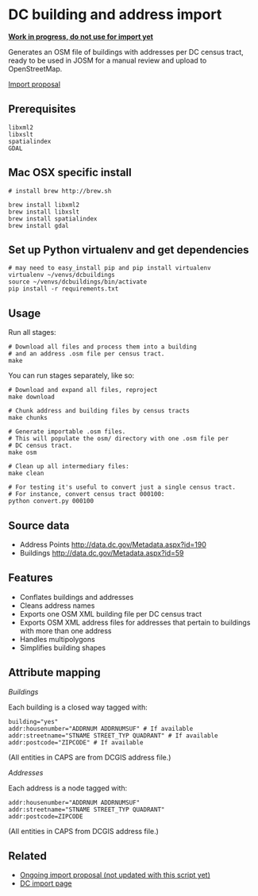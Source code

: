 DC building and address import
==============================

**[Work in progress, do not use for import yet](https://github.com/osmlab/dcbuildings/issues)**

Generates an OSM file of buildings with addresses per DC census tract, ready
to be used in JOSM for a manual review and upload to OpenStreetMap.

[Import proposal](https://github.com/osmlab/dcbuildings/blob/master/PROPOSAL.md)

## Prerequisites 

    libxml2 
    libxslt
    spatialindex
    GDAL  
   

## Mac OSX specific install 
  
    # install brew http://brew.sh

    brew install libxml2 
    brew install libxslt 
    brew install spatialindex 
    brew install gdal 


## Set up Python virtualenv and get dependencies
    # may need to easy_install pip and pip install virtualenv 
    virtualenv ~/venvs/dcbuildings
    source ~/venvs/dcbuildings/bin/activate 
    pip install -r requirements.txt


## Usage

Run all stages:

    # Download all files and process them into a building
    # and an address .osm file per census tract.
    make

You can run stages separately, like so:

    # Download and expand all files, reproject
    make download

    # Chunk address and building files by census tracts
    make chunks

    # Generate importable .osm files.
    # This will populate the osm/ directory with one .osm file per
    # DC census tract.
    make osm

    # Clean up all intermediary files:
    make clean

    # For testing it's useful to convert just a single census tract.
    # For instance, convert census tract 000100:
    python convert.py 000100

## Source data

- Address Points http://data.dc.gov/Metadata.aspx?id=190
- Buildings http://data.dc.gov/Metadata.aspx?id=59

## Features

- Conflates buildings and addresses
- Cleans address names
- Exports one OSM XML building file per DC census tract
- Exports OSM XML address files for addresses that pertain to buildings with
  more than one address
- Handles multipolygons
- Simplifies building shapes

## Attribute mapping

*Buildings*

Each building is a closed way tagged with:

    building="yes"
    addr:housenumber="ADDRNUM ADDRNUMSUF" # If available
    addr:streetname="STNAME STREET_TYP QUADRANT" # If available
    addr:postcode="ZIPCODE" # If available

(All entities in CAPS are from DCGIS address file.)

*Addresses*

Each address is a node tagged with:

    addr:housenumber="ADDRNUM ADDRNUMSUF"
    addr:streetname="STNAME STREET_TYP QUADRANT"
    addr:postcode=ZIPCODE

(All entities in CAPS from DCGIS address file.)

## Related

- [Ongoing import proposal (not updated with this script yet)](http://www.sixpica.com/osm/2013/05/19/proposal-for-importing-dc-gis-building-data-to-osm/)
- [DC import page](http://wiki.openstreetmap.org/wiki/Washington_DC/DCGIS_imports)
